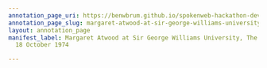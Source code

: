 ```yaml
---
annotation_page_uri: https://benwbrum.github.io/spokenweb-hackathon-development-noterms/annotations/margaret-atwood-at-sir-george-williams-university-the-poetry-series-18-october-1974-canvas-1-audience-member-12.json
annotation_page_slug: margaret-atwood-at-sir-george-williams-university-the-poetry-series-18-october-1974-canvas-1-audience-member-12
layout: annotation_page
manifest_label: Margaret Atwood at Sir George Williams University, The Poetry Series,
  18 October 1974

---
```

